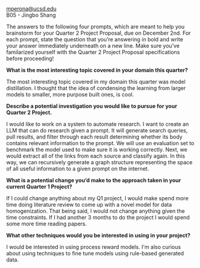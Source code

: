 mperona@ucsd.edu <br>
B05 - Jingbo Shang <br>

The answers to the following four prompts, which are meant to help you brainstorm for your Quarter 2 Project Proposal, due on December 2nd. 
For each prompt, state the question that you’re answering in bold and write your answer immediately underneath on a new line. 
Make sure you’ve familarized yourself with the Quarter 2 Project Proposal specifications before proceeding!

**What is the most interesting topic covered in your domain this quarter?**

The most interesting topic covered in my domain this quarter was model distillation. I thought that the idea of condensing the learning from larger models to smaller, more purpose built ones, is cool. 

**Describe a potential investigation you would like to pursue for your Quarter 2 Project.**

I would like to work on a system to automate research. I want to create an LLM that can do research given a prompt. It will generate search queries, pull results, and filter through each result determining whether its body contains relevant information to the prompt. We will use an evaluation set to benchmark the model used to make sure it is working correctly. Next, we would extract all of the links from each source and classify again. In this way, we can recursively generate a graph structure representing the space of all useful information to a given prompt on the internet. 

**What is a potential change you’d make to the approach taken in your current Quarter 1 Project?**

If I could change anything about my Q1 project, I would make spend more time doing literature review to come up with a novel model for data homogenization. That being said, I would not change anything given the time constraints. If I had another 3 months to do the project I would spend some more time reading papers. 

**What other techniques would you be interested in using in your project?**

I would be interested in using process reward models. I'm also curious about using techniques to fine tune models using rule-based generated data. 

